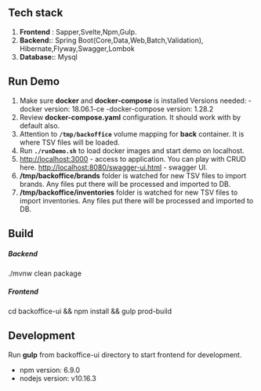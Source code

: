 ## Tech stack
1. **Frontend** : Sapper,Svelte,Npm,Gulp.
2. **Backend:**: Spring Boot(Core,Data,Web,Batch,Validation), Hibernate,Flyway,Swagger,Lombok
3. **Database:**: Mysql

## Run Demo
1. Make sure **docker** and **docker-compose** is installed
Versions needed:
 -docker version: 18.06.1-ce
 -docker-compose version: 1.28.2
2. Review **docker-compose.yaml** configuration. It should work with by default also.
3. Attention to **`/tmp/backoffice`** volume mapping for **back** container. It is where TSV files will be loaded.
4. Run **`./runDemo.sh`** to load docker images and start demo on localhost.
5. <http://localhost:3000> - access to application. You can play with CRUD here.
<http://localhost:8080/swagger-ui.html> - swagger UI. 
6. **/tmp/backoffice/brands**  folder is watched for new TSV files to import brands. Any files put there will be processed and imported to DB. 
7. **/tmp/backoffice/inventories**  folder is watched for new TSV files to import inventories. Any files put there will be processed and imported to DB. 

## Build
##### Backend
./mvnw clean package
##### Frontend
cd backoffice-ui && npm install && gulp prod-build

## Development
Run **gulp** from  backoffice-ui directory to start frontend for development.
 - npm version: 6.9.0
 - nodejs version: v10.16.3
